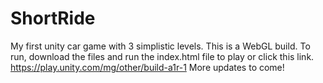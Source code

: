 # ShortRide
My first unity car game with 3 simplistic levels.
This is a WebGL build.
To run, download the files and run the index.html file to play or click this link.
https://play.unity.com/mg/other/build-a1r-1
More updates to come!
